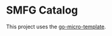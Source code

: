 # SMFG Catalog

This project uses the [go-micro-template](https://github.com/sksmith/go-micro-template).
